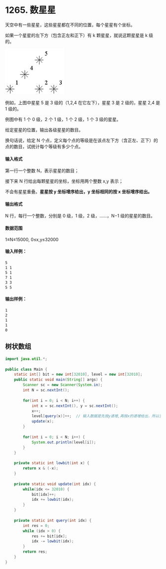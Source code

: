 # 1265. 数星星

天空中有一些星星，这些星星都在不同的位置，每个星星有个坐标。

如果一个星星的左下方（包含正左和正下）有 k 颗星星，就说这颗星星是 k 级的。

![](pic/1265_1.png)

例如，上图中星星 5 是 3 级的（1,2,4 在它左下），星星 3 是 2 级的，星星 2,4 是 1 级的。

例图中有 1 个 0 级，2 个 1 级，1 个 2 级，1 个 3 级的星星。

给定星星的位置，输出各级星星的数目。

换句话说，给定 N 个点，定义每个点的等级是在该点左下方（含正左、正下）的点的数目，试统计每个等级有多少个点。

#### 输入格式

第一行一个整数 N，表示星星的数目；

接下来 N 行给出每颗星星的坐标，坐标用两个整数 x,y 表示；

不会有星星重叠。**星星按 y 坐标增序给出，y 坐标相同的按 x 坐标增序给出。**

#### 输出格式

N 行，每行一个整数，分别是 0 级，1 级，2 级，……，N−1 级的星星的数目。

#### 数据范围

1≤N≤15000, 0≤x,y≤32000

#### 输入样例：

```
5
1 1
5 1
7 1
3 3
5 5
```

#### 输出样例：

```
1
2
1
1
0
```

## 树状数组

```java
import java.util.*;

public class Main {
    static int[] bit = new int[32010], level = new int[32010];
    public static void main(String[] args) {
        Scanner sc = new Scanner(System.in);
        int N = sc.nextInt();

        for(int i = 0; i < N; i++) {
            int x = sc.nextInt(), y = sc.nextInt();
            x++;
            level[query(x)]++;  // 输入数据是先按y递增,再按x的递增给出，所以当作一维数组处理，先查询再更新
            update(x);
        }
        
        for(int i = 0; i < N; i++) {
            System.out.println(level[i]);
        }
    }

    private static int lowbit(int x) {
        return x & (-x);
    }

    private static void update(int idx) {
        while(idx <= 32010) {
            bit[idx]++;
            idx += lowbit(idx);
        }
    }

    private static int query(int idx) {
        int res = 0;
        while (idx > 0) {
            res += bit[idx];
            idx -= lowbit(idx);
        }
        return res;
    }
}
```

